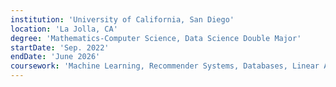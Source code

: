 ```yaml
---
institution: 'University of California, San Diego'
location: 'La Jolla, CA'
degree: 'Mathematics-Computer Science, Data Science Double Major'
startDate: 'Sep. 2022'
endDate: 'June 2026'
coursework: 'Machine Learning, Recommender Systems, Databases, Linear Algebra, Data Structures, Optimization, Algorithms, Graph Theory, Abstract Algebra, Analysis, Statistics, Quantum Computing'
---
```

